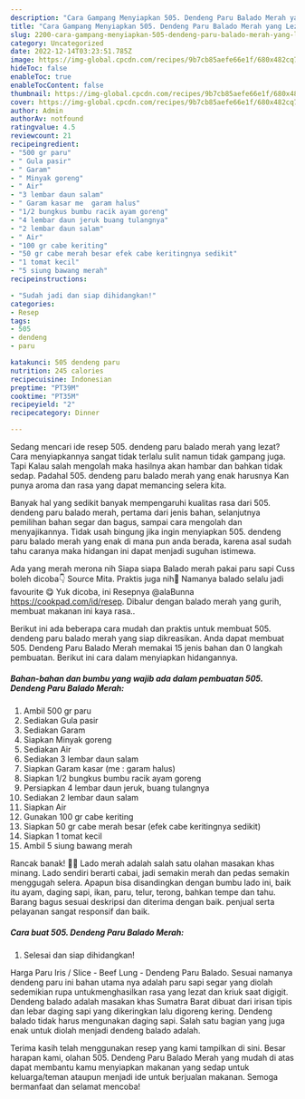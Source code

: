 ```yaml
---
description: "Cara Gampang Menyiapkan 505. Dendeng Paru Balado Merah yang Lezat, Buat Buka Puasa Enak"
title: "Cara Gampang Menyiapkan 505. Dendeng Paru Balado Merah yang Lezat, Buat Buka Puasa Enak"
slug: 2200-cara-gampang-menyiapkan-505-dendeng-paru-balado-merah-yang-lezat-buat-buka-puasa-enak
category: Uncategorized
date: 2022-12-14T03:23:51.785Z
image: https://img-global.cpcdn.com/recipes/9b7cb85aefe66e1f/680x482cq70/505-dendeng-paru-balado-merah-foto-resep-utama.jpg
hideToc: false
enableToc: true
enableTocContent: false
thumbnail: https://img-global.cpcdn.com/recipes/9b7cb85aefe66e1f/680x482cq70/505-dendeng-paru-balado-merah-foto-resep-utama.jpg
cover: https://img-global.cpcdn.com/recipes/9b7cb85aefe66e1f/680x482cq70/505-dendeng-paru-balado-merah-foto-resep-utama.jpg
author: Admin
authorAv: notfound
ratingvalue: 4.5
reviewcount: 21
recipeingredient:
- "500 gr paru"
- " Gula pasir"
- " Garam"
- " Minyak goreng"
- " Air"
- "3 lembar daun salam"
- " Garam kasar me  garam halus"
- "1/2 bungkus bumbu racik ayam goreng"
- "4 lembar daun jeruk buang tulangnya"
- "2 lembar daun salam"
- " Air"
- "100 gr cabe keriting"
- "50 gr cabe merah besar efek cabe keritingnya sedikit"
- "1 tomat kecil"
- "5 siung bawang merah"
recipeinstructions:

- "Sudah jadi dan siap dihidangkan!"
categories:
- Resep
tags:
- 505
- dendeng
- paru

katakunci: 505 dendeng paru 
nutrition: 245 calories
recipecuisine: Indonesian
preptime: "PT39M"
cooktime: "PT35M"
recipeyield: "2"
recipecategory: Dinner

---
```



Sedang mencari ide resep 505. dendeng paru balado merah yang lezat? Cara menyiapkannya sangat tidak terlalu sulit namun tidak gampang juga. Tapi Kalau salah mengolah maka hasilnya akan hambar dan bahkan tidak sedap. Padahal 505. dendeng paru balado merah yang enak harusnya Kan punya aroma dan rasa yang dapat memancing selera kita.


Banyak hal yang sedikit banyak mempengaruhi kualitas rasa dari 505. dendeng paru balado merah, pertama dari jenis bahan, selanjutnya pemilihan bahan segar dan bagus, sampai cara mengolah dan menyajikannya. Tidak usah bingung jika ingin menyiapkan 505. dendeng paru balado merah yang enak di mana pun anda berada, karena asal sudah tahu caranya maka hidangan ini dapat menjadi suguhan istimewa.

Ada yang merah merona nih Siapa siapa Balado merah pakai paru sapi Cuss boleh dicoba👇 Source Mita. Praktis juga nih🥰 Namanya balado selalu jadi favourite 😋 Yuk dicoba, ini Resepnya @alaBunna https://cookpad.com/id/resep. Dibalur dengan balado merah yang gurih, membuat makanan ini kaya rasa..


Berikut ini ada beberapa cara mudah dan praktis untuk membuat 505. dendeng paru balado merah yang siap dikreasikan. Anda dapat membuat 505. Dendeng Paru Balado Merah memakai 15 jenis bahan dan 0 langkah pembuatan. Berikut ini cara dalam menyiapkan hidangannya.

<!--inarticleads1-->

##### Bahan-bahan dan bumbu yang wajib ada dalam pembuatan 505. Dendeng Paru Balado Merah:

1. Ambil 500 gr paru
1. Sediakan  Gula pasir
1. Sediakan  Garam
1. Siapkan  Minyak goreng
1. Sediakan  Air
1. Sediakan 3 lembar daun salam
1. Siapkan  Garam kasar (me : garam halus)
1. Siapkan 1/2 bungkus bumbu racik ayam goreng
1. Persiapkan 4 lembar daun jeruk, buang tulangnya
1. Sediakan 2 lembar daun salam
1. Siapkan  Air
1. Gunakan 100 gr cabe keriting
1. Siapkan 50 gr cabe merah besar (efek cabe keritingnya sedikit)
1. Siapkan 1 tomat kecil
1. Ambil 5 siung bawang merah


Rancak banak! 👌🏻 Lado merah adalah salah satu olahan masakan khas minang. Lado sendiri berarti cabai, jadi semakin merah dan pedas semakin menggugah selera. Apapun bisa disandingkan dengan bumbu lado ini, baik itu ayam, daging sapi, ikan, paru, telur, terong, bahkan tempe dan tahu. Barang bagus sesuai deskripsi dan diterima dengan baik. penjual serta pelayanan sangat responsif dan baik. 

<!--inarticleads2-->

##### Cara buat 505. Dendeng Paru Balado Merah:


1. Selesai dan siap dihidangkan!

Harga Paru Iris / Slice - Beef Lung - Dendeng Paru Balado. Sesuai namanya dendeng paru ini bahan utama nya adalah paru sapi segar yang diolah sedemikian rupa untukmenghasilkan rasa yang lezat dan kriuk saat digigit. Dendeng balado adalah masakan khas Sumatra Barat dibuat dari irisan tipis dan lebar daging sapi yang dikeringkan lalu digoreng kering. Dendeng balado tidak harus mengunakan daging sapi. Salah satu bagian yang juga enak untuk diolah menjadi dendeng balado adalah. 

Terima kasih telah menggunakan resep yang kami tampilkan di sini. Besar harapan kami, olahan 505. Dendeng Paru Balado Merah yang mudah di atas dapat membantu kamu menyiapkan makanan yang sedap untuk keluarga/teman ataupun menjadi ide untuk berjualan makanan. Semoga bermanfaat dan selamat mencoba!

